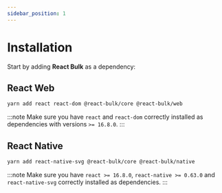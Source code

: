 ```yaml
---
sidebar_position: 1
---
```


# Installation

Start by adding **React Bulk** as a dependency:

## React Web

```bash
yarn add react react-dom @react-bulk/core @react-bulk/web
```

:::note
Make sure you have `react` and `react-dom` correctly installed as dependencies with versions `>= 16.8.0`.
:::

## React Native

```bash
yarn add react-native-svg @react-bulk/core @react-bulk/native
```

:::note
Make sure you have `react >= 16.8.0`, `react-native >= 0.63.0` and `react-native-svg` correctly installed as dependencies.
:::
